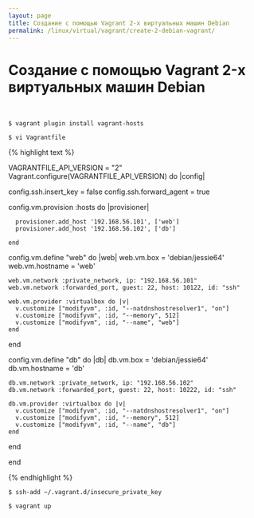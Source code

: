 ```yaml
---
layout: page
title: Создание с помощью Vagrant 2-х виртуальных машин Debian
permalink: /linux/virtual/vagrant/create-2-debian-vagrant/
---
```



# Создание с помощью Vagrant 2-х виртуальных машин Debian

<br/>

    $ vagrant plugin install vagrant-hosts

    $ vi Vagrantfile


{% highlight text %}

VAGRANTFILE_API_VERSION = "2"
Vagrant.configure(VAGRANTFILE_API_VERSION) do |config|

  config.ssh.insert_key = false
  config.ssh.forward_agent = true

  config.vm.provision :hosts do |provisioner|

      provisioner.add_host '192.168.56.101', ['web']
      provisioner.add_host '192.168.56.102', ['db']

    end

  config.vm.define "web" do |web|
    web.vm.box = 'debian/jessie64'
    web.vm.hostname = 'web'

    web.vm.network :private_network, ip: "192.168.56.101"
    web.vm.network :forwarded_port, guest: 22, host: 10122, id: "ssh"

    web.vm.provider :virtualbox do |v|
      v.customize ["modifyvm", :id, "--natdnshostresolver1", "on"]
      v.customize ["modifyvm", :id, "--memory", 512]
      v.customize ["modifyvm", :id, "--name", "web"]
    end
  end

  config.vm.define "db" do |db|
    db.vm.box = 'debian/jessie64'
    db.vm.hostname = 'db'

    db.vm.network :private_network, ip: "192.168.56.102"
    db.vm.network :forwarded_port, guest: 22, host: 10222, id: "ssh"

    db.vm.provider :virtualbox do |v|
      v.customize ["modifyvm", :id, "--natdnshostresolver1", "on"]
      v.customize ["modifyvm", :id, "--memory", 512]
      v.customize ["modifyvm", :id, "--name", "db"]
    end
  end

end


{% endhighlight %}


    $ ssh-add ~/.vagrant.d/insecure_private_key

    $ vagrant up
